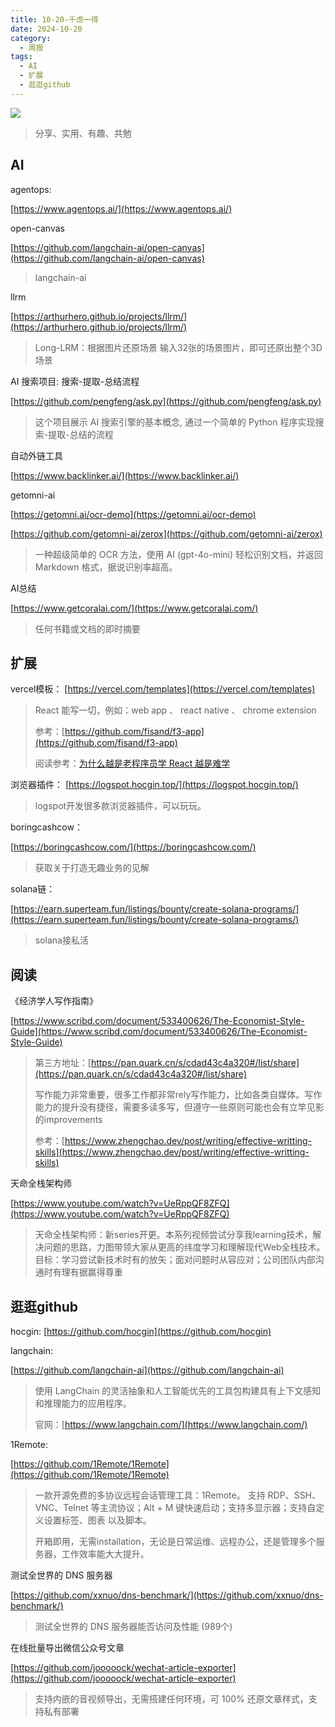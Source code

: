 ```yaml
---
title: 10-20-千虑一得
date: 2024-10-20
category:
  - 周报
tags:
  - AI
  - 扩展
  - 逛逛github
---
```

![](https://img.nnxx.me/file/06fec41a7d2808196218b-a1ec39b9d1ee4f4098.png)

> 分享、实用、有趣、共勉




## AI


agentops:

[https://www.agentops.ai/](https://www.agentops.ai/)


open-canvas

[https://github.com/langchain-ai/open-canvas](https://github.com/langchain-ai/open-canvas)

>langchain-ai



llrm

[https://arthurhero.github.io/projects/llrm/](https://arthurhero.github.io/projects/llrm/)

>Long-LRM：根据图片还原场景 输入32张的场景图片，即可还原出整个3D场景


AI 搜索项目: 搜索-提取-总结流程

[https://github.com/pengfeng/ask.py](https://github.com/pengfeng/ask.py)
>
>这个项目展示 AI 搜索引擎的基本概念, 通过一个简单的 Python 程序实现搜索-提取-总结的流程



自动外链工具

[https://www.backlinker.ai/](https://www.backlinker.ai/)


getomni-ai

[https://getomni.ai/ocr-demo](https://getomni.ai/ocr-demo)

[https://github.com/getomni-ai/zerox](https://github.com/getomni-ai/zerox)

>一种超级简单的 OCR 方法，使用 AI (gpt-4o-mini) 轻松识别文档，并返回 Markdown 格式，据说识别率超高。



AI总结

[https://www.getcoralai.com/](https://www.getcoralai.com/)

>任何书籍或文档的即时摘要



## 扩展


vercel模板：
[https://vercel.com/templates](https://vercel.com/templates)

>React 能写一切，例如：web app 、 react native 、 chrome extension
>
>参考：[https://github.com/fisand/f3-app](https://github.com/fisand/f3-app)
>
>阅读参考：[为什么越是老程序员学 React 越是难学](https://baoyu.ai/blog/why-senior-developers-find-react-harder-to-learn)




浏览器插件：
[https://logspot.hocgin.top/](https://logspot.hocgin.top/)

>logspot开发很多款浏览器插件，可以玩玩。



boringcashcow：

[https://boringcashcow.com/](https://boringcashcow.com/)
>获取关于打造无趣业务的见解


solana链：

[https://earn.superteam.fun/listings/bounty/create-solana-programs/](https://earn.superteam.fun/listings/bounty/create-solana-programs/)
>solana接私活



## 阅读

《经济学人写作指南》

[https://www.scribd.com/document/533400626/The-Economist-Style-Guide](https://www.scribd.com/document/533400626/The-Economist-Style-Guide)

>第三方地址：[https://pan.quark.cn/s/cdad43c4a320#/list/share](https://pan.quark.cn/s/cdad43c4a320#/list/share)
>
>写作能力非常重要，很多工作都非常rely写作能力，比如各类自媒体。写作能力的提升没有捷径，需要多读多写，但遵守一些原则可能也会有立竿见影的improvements
>
>参考：[https://www.zhengchao.dev/post/writing/effective-writting-skills](https://www.zhengchao.dev/post/writing/effective-writting-skills)
>


天命全栈架构师

[https://www.youtube.com/watch?v=UeRppQF8ZFQ](https://www.youtube.com/watch?v=UeRppQF8ZFQ)
>天命全栈架构师：新series开更。本系列视频尝试分享我learning技术，解决问题的思路，力图带领大家从更高的纬度学习和理解现代Web全栈技术。目标：学习尝试新技术时有的放矢；面对问题时从容应对；公司团队内部沟通时有理有据赢得尊重





## 逛逛github

hocgin:
[https://github.com/hocgin](https://github.com/hocgin)


langchain:

[https://github.com/langchain-ai](https://github.com/langchain-ai)

>使用 LangChain 的灵活抽象和人工智能优先的工具包构建具有上下文感知和推理能力的应用程序。
>
>官网：[https://www.langchain.com/](https://www.langchain.com/)


1Remote:

[https://github.com/1Remote/1Remote](https://github.com/1Remote/1Remote)

>一款开源免费的多协议远程会话管理工具：1Remote。 支持 RDP、SSH、VNC、Telnet 等主流协议；Alt + M 键快速启动；支持多显示器；支持自定义设置标签、图表 以及脚本。
>
>开箱即用，无需installation，无论是日常运维、远程办公，还是管理多个服务器，工作效率能大大提升。

测试全世界的 DNS 服务器

[https://github.com/xxnuo/dns-benchmark/](https://github.com/xxnuo/dns-benchmark/)
>测试全世界的 DNS 服务器能否访问及性能 (989个)

在线批量导出微信公众号文章

[https://github.com/jooooock/wechat-article-exporter](https://github.com/jooooock/wechat-article-exporter)

>支持内嵌的音视频导出，无需搭建任何环境，可 100% 还原文章样式，支持私有部署

